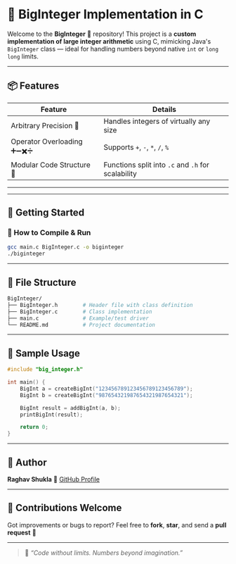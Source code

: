 
# 🔢 BigInteger Implementation in C

Welcome to the **BigInteger** 🚀 repository! This project is a **custom implementation of large integer arithmetic** using C, mimicking Java's `BigInteger` class — ideal for handling numbers beyond native `int` or `long long` limits.

---

## 📦 Features

| **Feature**                       | **Details**                                |
|-----------------------------------|--------------------------------------------|
| Arbitrary Precision 🧠            | Handles integers of virtually any size     |
| Operator Overloading ➕➖✖️➗    | Supports `+`, `-`, `*`, `/`, `%`            |
| Modular Code Structure  🧱        | Functions split into `.c` and `.h` for scalability     |

---
---

## 🚀 Getting Started

### 🧪 How to Compile & Run

```bash
gcc main.c BigInteger.c -o biginteger
./biginteger
```

---

## 📂 File Structure

```bash
BigInteger/
├── BigInteger.h        # Header file with class definition
├── BigInteger.c        # Class implementation
├── main.c              # Example/test driver
└── README.md           # Project documentation
```

---

## 🧪 Sample Usage

```c
#include "big_integer.h"

int main() {
    BigInt a = createBigInt("123456789123456789123456789");
    BigInt b = createBigInt("987654321987654321987654321");

    BigInt result = addBigInt(a, b);
    printBigInt(result);

    return 0;
}
```
---

## 👤 Author

**Raghav Shukla**
📌 [GitHub Profile](https://github.com/raghavshuklaofficial)

---

## 🙌 Contributions Welcome

Got improvements or bugs to report?
Feel free to **fork**, **star**, and send a **pull request** 🚀

---

> 💬 *“Code without limits. Numbers beyond imagination.”*

```
